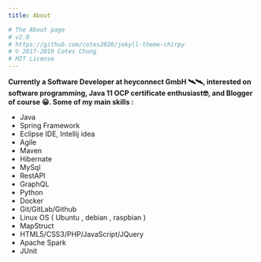 ```yaml
---
title: About

# The About page
# v2.0
# https://github.com/cotes2020/jekyll-theme-chirpy
# © 2017-2019 Cotes Chung
# MIT License
---
```


**Currently a Software Developer at heyconnect GmbH 🛰🛰, interested on software programming, Java 11 OCP certificate enthusiast🤓, and Blogger of course 😀.
Some of my main skills :**

 - Java
 - Spring Framework
 - Eclipse IDE, Intellij idea
 - Agile
 - Maven
 - Hibernate
 - MySql
 - RestAPI 
 - GraphQL
 - Python
 - Docker
 - Git/GitLab/Github
 - Linux OS ( Ubuntu , debian , raspbian )
 - MapStruct 
 - HTML5/CSS3/PHP/JavaScript/JQuery
 - Apache Spark
 - JUnit
